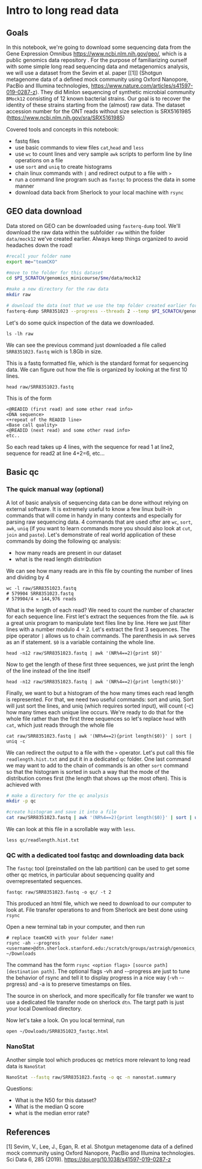 # Intro to long read data

## Goals
In this notebook, we're going to download some sequencing data from the Gene Expression Omnibus https://www.ncbi.nlm.nih.gov/geo/, which is a public genomics data repository . For the purpose of familiarizing ourself with some simple long read sequencing data and metagenomics analysis, we will use a dataset from the Sevim et al. paper [[1]] (Shotgun metagenome data of a defined mock community using Oxford Nanopore, PacBio and Illumina technologies, https://www.nature.com/articles/s41597-019-0287-z). They did MinIon sequencing of synthetic microbial community `BMock12` consisting of 12 known bacterial strains. Our goal is to recover the identity of these strains starting from the (almost) raw data. The dataset accession number for the ONT reads without size selection is SRX5161985 (https://www.ncbi.nlm.nih.gov/sra/SRX5161985) 

Covered tools and concepts in this notebook:
- fastq files
- use basic commands to view files `cat`,`head` and `less`
- use `wc` to count lines and very sample `awk` scripts to perform line by line operations on a file
- use `sort` and `uniq` to create histograms
- chain linux commands with `|` and redirect output to a file with `>`
- run a command line program such as `fastqc` to process the data in some manner
- download data back from Sherlock to your local machine with `rsync`

## GEO data download 
Data stored on GEO can be downloaded using `fasterq-dump` tool.
We'll download the raw data within the subfolder `raw` within the folder `data/mock12` we've created earlier. Always keep things organized to avoid headaches down the road!

```bash
#recall your folder name
export me="teamCKO"

#move to the folder for this dataset
cd $PI_SCRATCH/genomics_minicourse/$me/data/mock12

#make a new directory for the raw data
mkdir raw

# download the data (not that we use the tmp folder created earlier for the temporary files generated by this program)
fasterq-dump SRR8351023 --progress --threads 2 --temp $PI_SCRATCH/genomics_minicourse/$me/tmp/ --outdir ./raw
```

Let's do some quick inspection of the data we downloaded.
```
ls -lh raw
```
We can see the previous command just downloaded a file called `SRR8351023.fastq` wich is 1.8Gb in size.

This is a fastq formatted file, which is the standard format for sequencing data. We can figure out how the file is organized by looking at the first 10 lines.

```
head raw/SRR8351023.fastq
```

This is of the form 
```text
<@READID (first read) and some other read info>
<DNA sequence>
<+repeat of the READID line>
<Base call quality>
<@READID (next read) and some other read info>
etc..
```
So each read takes up 4 lines, with the sequence for read 1 at line2, sequence for read2 at line 4+2=6, etc... 

## Basic qc 
### The quick manual way (optional)
A lot of basic analysis of sequencing data can be done without relying on external software. It is extremely useful to know a few linux built-in commands that will come in handy in many contexts and especially for parsing raw sequencing data. 4 commands that are used ofter are `wc`, `sort`, `awk`, `uniq` (if you want to learn commands more you should also look at `cut`, `join` and `paste`). Let's demonstrate of real world application of these commands by doing the following qc analysis:

- how many reads are present in our dataset
- what is the read length distribution

We can see how many reads are in this file by counting the number of lines and dividing by 4

```
wc -l raw/SRR8351023.fastq
# 579904 SRR8351023.fastq
# 579904/4 = 144,976 reads
```

What is the length of each read? We need to count the number of character for each sequence line. First let's  extract the sequences from the file. `awk` is a great unix program to manipulate text files line by line. Here we just filter lines with a number modulo 4 = 2. Let's extract the first 3 sequences. The pipe operator `|` allows us to chain commands. The parenthesis in `awk` serves as an if statement. `$0` is a variable containing the whole line.

```
head -n12 raw/SRR8351023.fastq | awk '(NR%4==2){print $0}'
```

Now to get the length of these first three sequences, we just print the lengh of the line instead of the line itself

```
head -n12 raw/SRR8351023.fastq | awk '(NR%4==2){print length($0)}'
```

Finally, we want to but a histogram of the how many times each read length is represented. For that, we need two useful commands: sort and uniq. Sort will just sort the lines, and uniq (which requires sorted input), will count (-c) how many times each unique line occurs. We're ready to do that for the whole file rather than the first three sequences so let's replace `head` with `cat`, which just reads through the whole file

```
cat raw/SRR8351023.fastq | awk '(NR%4==2){print length($0)}' | sort | uniq -c 
```

We can redirect the output to a file with the `>` operator. Let's put call this file `readlength.hist.txt` and put it in a dedicated `qc` folder. One last command we may want to add to the chain of commands is an other `sort` command so that the histogram is sorted in such a way that the mode of the distribution comes first (the length that shows up the most often). This is achieved with 

```bash
# make a directory for the qc analysis
mkdir -p qc

#create histogram and save it into a file
cat raw/SRR8351023.fastq | awk '(NR%4==2){print length($0)}' | sort | uniq -c | sort -k1,1nr > qc/readlength.hist.txt
```

We can look at this file in a scrollable way with `less`.
``` 
less qc/readlength.hist.txt
```

### QC with a dedicated tool fastqc and downloading data back
The `fastqc` tool (preinstalled on the lab partition) can be used to get some other qc metrics, in particular about sequencing quality and overrepresentated sequences.

```
fastqc raw/SRR8351023.fastq -o qc/ -t 2 
```

This produced an html file, which we need to download to our computer to look at. File transfer operations to and from Sherlock are best done using `rsync`

Open a new terminal tab in your computer, and then run 
```
# replace teamCKO with your folder name!
rsync -ah --progress <username>@dtn.sherlock.stanford.edu:/scratch/groups/astraigh/genomics_minicourse/teamCKO/data/mock12/qc/SRR8351023_fastqc.html ~/Downloads

```
The command has the form `rsync <option flags> [source path] [destination path]`.  The optional flags -vh and --progress are just to tune the behavior of rsync and tell it to display progress in a nice way (-vh --prgress) and -a is to preserve timestamps on files. 

The source in on sherlock, and more specifically for file transfer we want to use a dedicated file transfer node on sherlock `dtn`. The targt path is just your local Download directory.

Now let's take a look. On you local terminal, run
```
open ~/Dowloads/SRR8351023_fastqc.html
```

### NanoStat
Another simple tool which produces qc metrics more relevant to long read data is `NanoStat`

```bash
NanoStat --fastq raw/SRR8351023.fastq -o qc -n nanostat.summary
```

Questions:
- What is the N50 for this dataset?
- What is the median Q score
- what is the median error rate?

## References
<a id="1">[1]</a> 
Sevim, V., Lee, J., Egan, R. et al. Shotgun metagenome data of a defined mock community using Oxford Nanopore, PacBio and Illumina technologies. 
Sci Data 6, 285 (2019). 
https://doi.org/10.1038/s41597-019-0287-z
